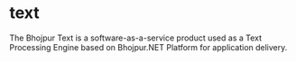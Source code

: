 # text
The Bhojpur Text is a software-as-a-service product used as a Text Processing Engine based on Bhojpur.NET Platform for application delivery.

